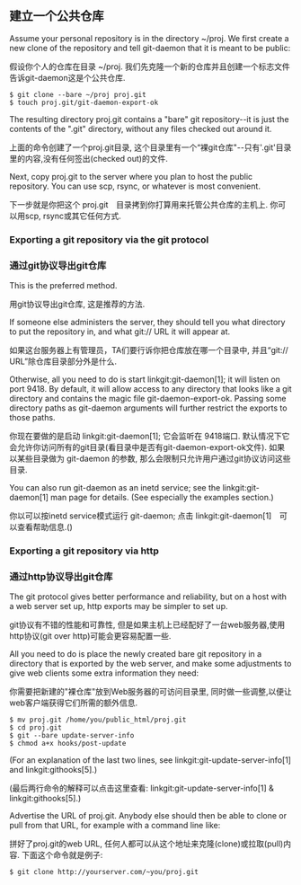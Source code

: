 ## 建立一个公共仓库 ##

Assume your personal repository is in the directory ~/proj.  We
first create a new clone of the repository and tell git-daemon that it
is meant to be public:

假设你个人的仓库在目录 ~/proj. 我们先克隆一个新的仓库并且创建一个标志文件告诉git-daemon这是个公共仓库.

    $ git clone --bare ~/proj proj.git
    $ touch proj.git/git-daemon-export-ok

The resulting directory proj.git contains a "bare" git repository--it is
just the contents of the ".git" directory, without any files checked out
around it.

上面的命令创建了一个proj.git目录, 这个目录里有一个“裸git仓库"--只有'.git'目录里的内容,没有任何签出(checked out)的文件.

Next, copy proj.git to the server where you plan to host the
public repository.  You can use scp, rsync, or whatever is most
convenient.

下一步就是你把这个 proj.git　目录拷到你打算用来托管公共仓库的主机上. 你可以用scp, rsync或其它任何方式.

### Exporting a git repository via the git protocol ###
### 通过git协议导出git仓库 ###

This is the preferred method.

用git协议导出git仓库, 这是推荐的方法.

If someone else administers the server, they should tell you what
directory to put the repository in, and what git:// URL it will appear
at.

如果这台服务器上有管理员，TA们要行诉你把仓库放在哪一个目录中, 并且“git:// URL”除仓库目录部分外是什么.

Otherwise, all you need to do is start linkgit:git-daemon[1]; it will
listen on port 9418.  By default, it will allow access to any directory
that looks like a git directory and contains the magic file
git-daemon-export-ok.  Passing some directory paths as git-daemon
arguments will further restrict the exports to those paths.

你现在要做的是启动 linkgit:git-daemon[1]; 它会监听在 9418端口. 默认情况下它会允许你访问所有的git目录(看目录中是否有git-daemon-export-ok文件). 如果以某些目录做为 git-daemon 的参数, 那么会限制只允许用户通过git协议访问这些目录.

You can also run git-daemon as an inetd service; see the
linkgit:git-daemon[1] man page for details.  (See especially the
examples section.)

你以可以按inetd service模式运行 git-daemon; 点击 linkgit:git-daemon[1]　可以查看帮助信息.()

### Exporting a git repository via http ###
### 通过http协议导出git仓库 ###

The git protocol gives better performance and reliability, but on a
host with a web server set up, http exports may be simpler to set up.

git协议有不错的性能和可靠性, 但是如果主机上已经配好了一台web服务器,使用http协议(git over http)可能会更容易配置一些.

All you need to do is place the newly created bare git repository in
a directory that is exported by the web server, and make some
adjustments to give web clients some extra information they need:

你需要把新建的"裸仓库"放到Web服务器的可访问目录里, 同时做一些调整,以便让web客户端获得它们所需的额外信息.

    $ mv proj.git /home/you/public_html/proj.git
    $ cd proj.git
    $ git --bare update-server-info
    $ chmod a+x hooks/post-update

(For an explanation of the last two lines, see
linkgit:git-update-server-info[1] and linkgit:githooks[5].)

(最后两行命令的解释可以点击这里查看: linkgit:git-update-server-info[1] &  linkgit:githooks[5].)

Advertise the URL of proj.git.  Anybody else should then be able to
clone or pull from that URL, for example with a command line like:

拼好了proj.git的web URL, 任何人都可以从这个地址来克隆(clone)或拉取(pull)内容. 下面这个命令就是例子:

    $ git clone http://yourserver.com/~you/proj.git
